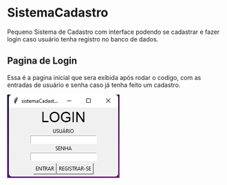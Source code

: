 # SistemaCadastro

Pequeno Sistema de Cadastro com interface podendo se cadastrar e fazer login caso usuário tenha registro no banco de dados.

## Pagina de Login
Essa é a pagina inicial que sera exibida após rodar o codigo, com as entradas de usuário e senha caso já tenha feito um cadastro.

![imagem de pagina inicial do Sistema de cadastro](Capturalogin.png)